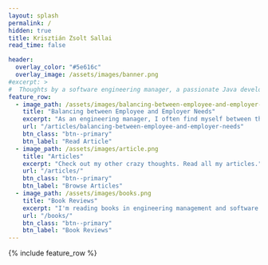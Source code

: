 ```yaml
---
layout: splash
permalink: /
hidden: true
title: Krisztián Zsolt Sallai
read_time: false

header:
  overlay_color: "#5e616c"
  overlay_image: /assets/images/banner.png
#excerpt: >
#  Thoughts by a software engineering manager, a passionate Java developer, a software architect and a software craftsman.<br />
feature_row:
  - image_path: /assets/images/balancing-between-employee-and-employer-needs.png
    title: "Balancing between Employee and Employer Needs"
    excerpt: "As an engineering manager, I often find myself between the conflicting interests of my employees and the company. It can be related to project assignment, compensation, dismissal, and processes, to name a few. Who should I represent? The employee? Or the employer? That's rarely an easy question."
    url: "/articles/balancing-between-employee-and-employer-needs"
    btn_class: "btn--primary"
    btn_label: "Read Article"
  - image_path: /assets/images/article.png
    title: "Articles"
    excerpt: "Check out my other crazy thoughts. Read all my articles."
    url: "/articles/"
    btn_class: "btn--primary"
    btn_label: "Browse Articles"
  - image_path: /assets/images/books.png
    title: "Book Reviews"
    excerpt: "I'm reading books in engineering management and software engineering categories. Check out my library with personal reviews."
    url: "/books/"
    btn_class: "btn--primary"
    btn_label: "Book Reviews"
---
```


{% include feature_row %}

